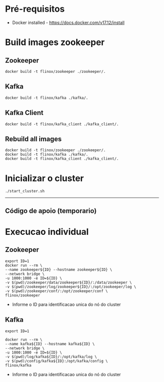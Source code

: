 
# Pré-requisitos

- Docker installed - https://docs.docker.com/v17.12/install


# Build images zookeeper

## Zookeeper
```
docker build -t flinox/zookeeper ./zookeeper/.
```

## Kafka
```
docker build -t flinox/kafka ./kafka/.
```

## Kafka Client
```
docker build -t flinox/kafka_client ./kafka_client/.
```

## Rebuild all images

```
docker build -t flinox/zookeeper ./zookeeper/.
docker build -t flinox/kafka ./kafka/.
docker build -t flinox/kafka_client ./kafka_client/.
```

# Inicializar o cluster

```
./start_cluster.sh
```




------------
## Código de apoio (temporario)

# Execucao individual

## Zookeeper
```
export ID=1
docker run --rm \
--name zookeeper${ID} --hostname zookeeper${ID} \
--network bridge \
-u 1000:1000 -e ID=${ID} \
-v $(pwd)/zookeeper/data/zookeeper${ID}/:/data/zookeeper \
-v $(pwd)/zookeeper/log/zookeeper${ID}/:/opt/zookeeper/log \
-v $(pwd)/zookeeper/conf/:/opt/zookeeper/conf \
flinox/zookeeper
```

- Informe o ID para identificacao unica do nó do cluster

## Kafka

```
export ID=1

docker run --rm \
--name kafka${ID} --hostname kafka${ID} \
--network bridge \
-u 1000:1000 -e ID=${ID} \
-v $(pwd)/log/kafka${ID}/:/opt/kafka/log \
-v $(pwd)/config/kafka${ID}:/opt/kafka/config \
flinox/kafka
```

- Informe o ID para identificacao unica do nó do cluster
